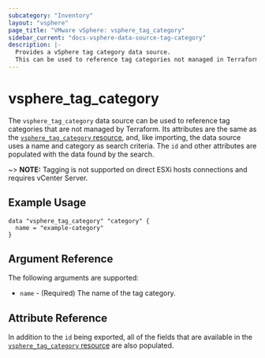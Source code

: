 ```yaml
---
subcategory: "Inventory"
layout: "vsphere"
page_title: "VMware vSphere: vsphere_tag_category"
sidebar_current: "docs-vsphere-data-source-tag-category"
description: |-
  Provides a vSphere tag category data source.
  This can be used to reference tag categories not managed in Terraform.
---
```


# vsphere\_tag\_category

The `vsphere_tag_category` data source can be used to reference tag categories
that are not managed by Terraform. Its attributes are the same as the
[`vsphere_tag_category` resource][resource-tag-category], and, like importing,
the data source uses a name and category as search criteria. The `id` and other
attributes are populated with the data found by the search.

[resource-tag-category]: /docs/providers/vsphere/r/tag_category.html

~> **NOTE:** Tagging is not supported on direct ESXi hosts connections and
requires vCenter Server.

## Example Usage

```hcl
data "vsphere_tag_category" "category" {
  name = "example-category"
}
```

## Argument Reference

The following arguments are supported:

* `name` - (Required) The name of the tag category.

## Attribute Reference

In addition to the `id` being exported, all of the fields that are available in
the [`vsphere_tag_category` resource][resource-tag-category] are also populated.
